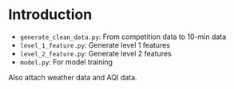 # Introduction

- `generate_clean_data.py`: From competition data to 10-min data
- `level_1_feature.py`: Generate level 1 features
- `level_2_feature.py`: Generate level 2 features
- `model.py`: For model training

Also attach weather data and AQI data.